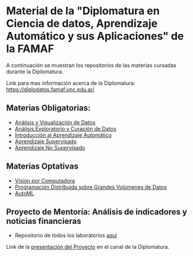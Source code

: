 # Material de la "Diplomatura en Ciencia de datos, Aprendizaje Automático y sus Aplicaciones" de la FAMAF

A continuación se muestran los repositorios de las materias cursadas durante la Diplomatura.

Link para mas información acerca de la Diplomatura: https://diplodatos.famaf.unc.edu.ar/

## Materias Obligatorias:
- [Análisis y Visualización de Datos](https://github.com/benjaminocampo/AyVD)
- [Análisis Exploratorio y Curación de Datos](https://github.com/benjaminocampo/DataCuration)
- [Introducción al Aprendizaje Automático](https://github.com/benjaminocampo/intro_ml)
- [Aprendizaje Supervisado](https://github.com/PamelaPairo/aprendizaje_supervisado)
- [Aprendizaje No Supervisado](https://github.com/AntoSambuceti/No-Supervisado)

## Materias Optativas
- [Visión por Computadora](https://github.com/PamelaPairo/vision_computadora)
- [Programación Distribuida sobre Grandes Volúmenes de Datos](https://github.com/benjaminocampo/diplodatos_bigdata)
- [AutoML](https://github.com/benjaminocampo/automl_autopytorch)

## Proyecto de Mentoría: Análisis de indicadores y noticias financieras
- Repositorio de todos los laboratorios [aquí](https://github.com/Mentoria-Financiera-DiploDatos)

Link de la [presentación del Proyecto](https://www.youtube.com/watch?v=V0tefFfP9vQ&t=11s&ab_channel=DiplomaturaenCienciadeDatos) en el canal de la Diplomatura.
